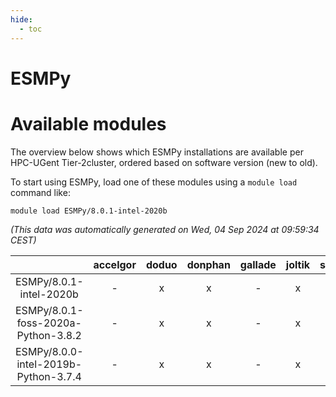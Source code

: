 ```yaml
---
hide:
  - toc
---
```


ESMPy
=====

# Available modules


The overview below shows which ESMPy installations are available per HPC-UGent Tier-2cluster, ordered based on software version (new to old).

To start using ESMPy, load one of these modules using a `module load` command like:

```shell
module load ESMPy/8.0.1-intel-2020b
```

*(This data was automatically generated on Wed, 04 Sep 2024 at 09:59:34 CEST)*  

| |accelgor|doduo|donphan|gallade|joltik|shinx|skitty|
| :---: | :---: | :---: | :---: | :---: | :---: | :---: | :---: |
|ESMPy/8.0.1-intel-2020b|-|x|x|-|x|-|x|
|ESMPy/8.0.1-foss-2020a-Python-3.8.2|-|x|x|-|x|-|x|
|ESMPy/8.0.0-intel-2019b-Python-3.7.4|-|x|x|-|x|-|x|
